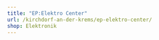 ```yaml
---
title: "EP:Elektro Center"
url: /kirchdorf-an-der-krems/ep-elektro-center/
shop: Elektronik
---
```

